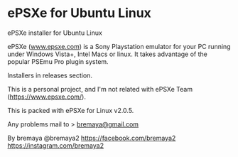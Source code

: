 # ePSXe for Ubuntu Linux
ePSXe installer for Ubuntu Linux

ePSXe (www.epsxe.com) is a Sony Playstation emulator for your PC running under 
Windows Vista+, Intel Macs or linux. It takes advantage of the popular PSEmu Pro 
plugin system.

Installers in releases section.

This is a personal project, and I'm not related with ePSXe Team (https://www.epsxe.com/).

This is packed with ePSXe for Linux v2.0.5.

Any problems mail to > bremaya@gmail.com

By bremaya @bremaya2 https://facebook.com/bremaya2 https://instagram.com/bremaya2
